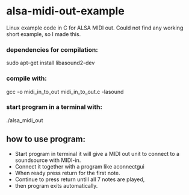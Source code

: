 # alsa-midi-out-example
Linux example code in C for ALSA MIDI out. Could not find any working short example, so I made this.

### dependencies for compilation:
  sudo apt-get install libasound2-dev
  
### compile with: 
  gcc -o midi_in_to_out midi_in_to_out.c -lasound

### start program in a terminal with:
  ./alsa_midi_out

## how to use program:
 *  Start program in terminal it will give a MIDI out unit to connect to a soundsource with MIDI-in.
 *	Connect it together with a program like aconnectgui
 *	When ready press return for the first note.
 *	Continue to press return untill all 7 notes are played,
 *	then program exits automatically.
